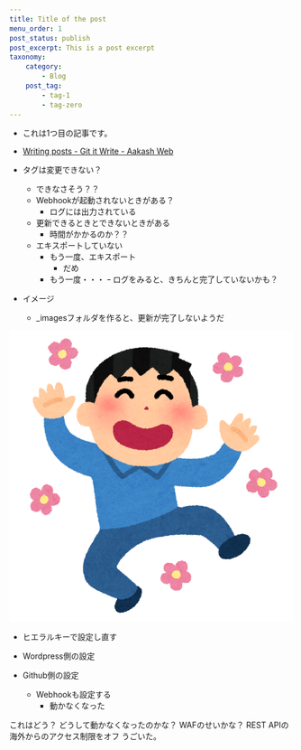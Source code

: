 ```yaml
---
title: Title of the post
menu_order: 1
post_status: publish
post_excerpt: This is a post excerpt
taxonomy:
    category:
        - Blog
    post_tag:
        - tag-1
        - tag-zero
---
```


-   これは1つ目の記事です。
-   [Writing posts - Git it Write - Aakash Web](https://www.aakashweb.com/docs/git-it-write/writing-posts/#setting-post-properties-like-post-title-tags-custom-fields-etc)
-   タグは変更できない？
    -   できなさそう？？
    -   Webhookが起動されないときがある？
        -   ログには出力されている
    -   更新できるときとできないときがある
        -   時間がかかるのか？？
    -   エキスポートしていない
        -   もう一度、エキスポート
            -   だめ
        -   もう一度・・・
            ｰ ログをみると、きちんと完了していないかも？

-   イメージ
    -   \_imagesフォルダを作ると、更新が完了しないようだ

![img](./_images/pic1.png)

-   ヒエラルキーで設定し直す

-   Wordpress側の設定
-   Github側の設定
    -   Webhookも設定する
        -   動かなくなった

これはどう？
どうして動かなくなったのかな？
WAFのせいかな？
REST APIの海外からのアクセス制限をオフ
うごいた。
